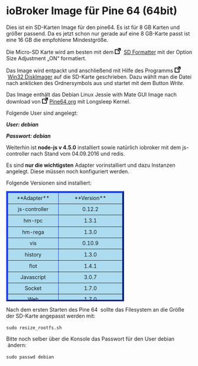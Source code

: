 # ioBroker Image für Pine 64 (64bit)

Dies ist ein SD-Karten Image für den pine64\. Es ist für 8 GB Karten und größer passend. Da es jetzt schon nur gerade auf eine 8 GB-Karte passt ist eine 16 GB die empfohlene Mindestgröße.

Die Micro-SD Karte wird am besten mit dem 
![](img/sd-image-fuer-raspberry-pi2-minimal-4_icon_link.png)
 [SD Formatter](https://www.sdcard.org/downloads/formatter_4/) mit der Option Size Adjustment „ON“ formatiert.

Das Image wird entpackt und anschließend mit Hilfe des Programms 
![](img/sd-image-fuer-raspberry-pi2-minimal-4_icon_link.png)
 [Win32 DiskImager](http://www.heise.de/download/win32-disk-imager-1192033.html) auf die SD-Karte geschrieben. Dazu wählt man die Datei nach anklicken des Ordnersymbols aus und startet mit dem Button _Write._

Das Image enthält das <span id="Debian_Linux_Jessie_with_Mate_GUI_Image_.5B20160508.5D_by_lenny.raposo_with_Longsleep_kernel" class="mw-headline">Debian Linux Jessie with Mate GUI Image </span>nach download von 
![](img/sd-image-fuer-raspberry-pi2-minimal-4_icon_link.png)
 [Pine64.org](http://wiki.pine64.org/index.php/Pine_A64_Software_Release#Debian_Linux_Jessie_with_Mate_GUI_Image_.5B20160701.5D_by_lenny.raposo_with_Longsleep_kernel) mit Longsleep Kernel.

Folgende User sind angelegt:

_**User: debian**_

_**Passwort: debian**_

Weiterhin ist **node-js v 4.5.0** installiert sowie natürlich iobroker mit dem js-controller nach Stand vom 04.09.2016 und redis.

Es sind **nur die wichtigsten** Adapter vorinstalliert und dazu Instanzen angelegt. Diese müssen noch konfiguriert werden.

Folgende Versionen sind installiert:

<table style="height: 298px; width: 319px; border-color: #1833cc; background-color: #addcf0;" border="4">

<thead>

<tr style="height: 24px;">

<td style="width: 129px; height: 24px; text-align: center;">**Adapter**</td>

<td style="width: 174px; height: 24px; text-align: center;">**Version**</td>

</tr>

</thead>

<tbody>

<tr style="height: 24px;">

<td style="width: 129px; height: 24px; text-align: center;">js-controller</td>

<td style="width: 174px; height: 24px; text-align: center;">0.12.2</td>

</tr>

<tr style="height: 24.875px;">

<td style="width: 129px; height: 24.875px; text-align: center;">hm-rpc</td>

<td style="width: 174px; height: 24.875px; text-align: center;">1.3.1</td>

</tr>

<tr style="height: 24px;">

<td style="width: 129px; height: 24px; text-align: center;">hm-rega</td>

<td style="width: 174px; height: 24px; text-align: center;">1.3.0</td>

</tr>

<tr style="height: 24px;">

<td style="width: 129px; height: 24px; text-align: center;">vis</td>

<td style="width: 174px; height: 24px; text-align: center;">0.10.9</td>

</tr>

<tr style="height: 25px;">

<td style="width: 129px; height: 25px; text-align: center;">history</td>

<td style="width: 174px; height: 25px; text-align: center;">1.3.0</td>

</tr>

<tr style="height: 24px;">

<td style="text-align: center; height: 24px;">flot</td>

<td style="text-align: center; height: 24px;">1.4.1</td>

</tr>

<tr style="height: 24px;">

<td style="text-align: center; height: 24px;">Javascript</td>

<td style="text-align: center; height: 24px;">3.0.7</td>

</tr>

<tr style="height: 24px;">

<td style="text-align: center; height: 24px;">Socket</td>

<td style="text-align: center; height: 24px;">1.7.0</td>

</tr>

<tr style="height: 24px;">

<td style="text-align: center; height: 24px;">Web</td>

<td style="text-align: center; height: 24px;">1.7.0</td>

</tr>

<tr style="height: 24px;">

<td style="text-align: center; height: 24px;">mobile</td>

<td style="text-align: center; height: 24px;">0.4.6</td>

</tr>

</tbody>

</table>

Nach dem ersten Starten des Pine 64  sollte das Filesystem an die Größe der SD-Karte angepasst werden mit:

`sudo resize_rootfs.sh`

Bitte noch selber über die Konsole das Passwort für den User debian  ändern:

`sudo passwd debian`